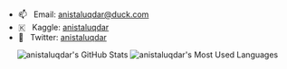 - 📫 &nbsp; Email: anistaluqdar@duck.com
- 🇰 &nbsp; Kaggle: [anistaluqdar](https://www.kaggle.com/anistaluqdar)
- 💬 &nbsp; Twitter: [anistaluqdar](https://twitter.com/AnisTaluqdar)



<p align="center">
  <img src="https://github-readme-stats.vercel.app/api?username=anistaluqdar&show_icons=true&line_height=33&count_private=true&theme=merko" alt="anistaluqdar's GitHub Stats" />
  <img src="https://github-readme-stats.vercel.app/api/top-langs/?username=anistaluqdar&&hide=cmake,javascript,html,css&langs_count=4&line_height=35&theme=merko" alt="anistaluqdar's Most Used Languages" />
</p>
